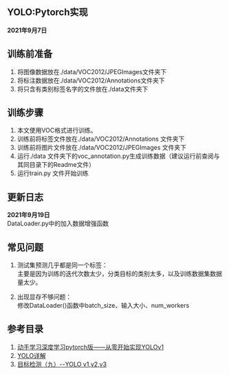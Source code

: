YOLO:Pytorch实现
---

**2021年9月7日**

## 训练前准备
1. 将图像数据放在./data/VOC2012/JPEGImages文件夹下
2. 将标注数据放在./data/VOC2012/Annotations文件夹下
3. 将只含有类别标签名字的文件放在./data文件夹下

## 训练步骤
1. 本文使用VOC格式进行训练。  
2. 训练前将标签文件放在./data/VOC2012/Annotations 文件夹下  
3. 训练前将图片文件放在./data/VOC2012/JPEGImages 文件夹下  
4. 运行./data 文件夹下的voc_annotation.py生成训练数据（建议运行前查阅与其同目录下的Readme文件）
5. 运行train.py 文件开始训练

## 更新日志
**2021年9月19日**  
    DataLoader.py中的加入数据增强函数  



## 常见问题
1. 测试集预测几乎都是同一个标签：  
    主要是因为训练的迭代次数太少，分类目标的类别太多，以及训练数据集数据量太少。
   
2. 出现显存不够问题：  
    修改DataLoader()函数中batch_size、输入大小、num_workers


## 参考目录
1. [动手学习深度学习pytorch版——从零开始实现YOLOv1](https://blog.csdn.net/weixin_41424926/article/details/105383064)
2. [YOLO详解](https://zhuanlan.zhihu.com/p/25236464)
3. [目标检测（九）--YOLO v1,v2,v3](https://blog.csdn.net/app_12062011/article/details/77554288)
